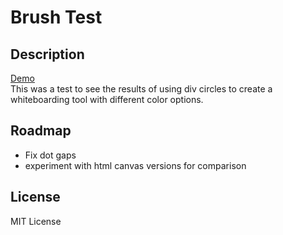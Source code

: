 # Brush Test

## Description
[Demo](https://neal-easterling.github.io/hosting/brush/brush.html) <br>
This was a test to see the results of using div circles to create a whiteboarding tool with different color options.

##  Roadmap
 - Fix dot gaps
 - experiment with html canvas versions for comparison

## License
MIT License
  